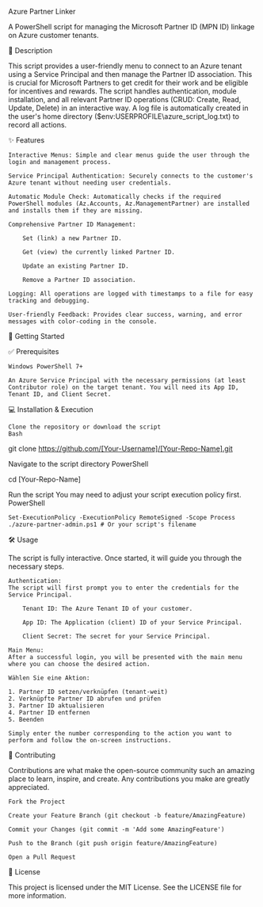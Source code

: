 Azure Partner Linker

A PowerShell script for managing the Microsoft Partner ID (MPN ID) linkage on Azure customer tenants.

📖 Description

This script provides a user-friendly menu to connect to an Azure tenant using a Service Principal and then manage the Partner ID association. This is crucial for Microsoft Partners to get credit for their work and be eligible for incentives and rewards. The script handles authentication, module installation, and all relevant Partner ID operations (CRUD: Create, Read, Update, Delete) in an interactive way. A log file is automatically created in the user's home directory ($env:USERPROFILE\azure_script_log.txt) to record all actions.

✨ Features

    Interactive Menus: Simple and clear menus guide the user through the login and management process.

    Service Principal Authentication: Securely connects to the customer's Azure tenant without needing user credentials.

    Automatic Module Check: Automatically checks if the required PowerShell modules (Az.Accounts, Az.ManagementPartner) are installed and installs them if they are missing.

    Comprehensive Partner ID Management:

        Set (link) a new Partner ID.

        Get (view) the currently linked Partner ID.

        Update an existing Partner ID.

        Remove a Partner ID association.

    Logging: All operations are logged with timestamps to a file for easy tracking and debugging.

    User-friendly Feedback: Provides clear success, warning, and error messages with color-coding in the console.

🚀 Getting Started

✅ Prerequisites

    Windows PowerShell 7+

    An Azure Service Principal with the necessary permissions (at least Contributor role) on the target tenant. You will need its App ID, Tenant ID, and Client Secret.

💻 Installation & Execution

    Clone the repository or download the script
    Bash

git clone https://github.com/[Your-Username]/[Your-Repo-Name].git

Navigate to the script directory
PowerShell

cd [Your-Repo-Name]

Run the script
You may need to adjust your script execution policy first.
PowerShell

    Set-ExecutionPolicy -ExecutionPolicy RemoteSigned -Scope Process
    ./azure-partner-admin.ps1 # Or your script's filename

🛠️ Usage

The script is fully interactive. Once started, it will guide you through the necessary steps.

    Authentication:
    The script will first prompt you to enter the credentials for the Service Principal.

        Tenant ID: The Azure Tenant ID of your customer.

        App ID: The Application (client) ID of your Service Principal.

        Client Secret: The secret for your Service Principal.

    Main Menu:
    After a successful login, you will be presented with the main menu where you can choose the desired action.

    Wählen Sie eine Aktion:

    1. Partner ID setzen/verknüpfen (tenant-weit)
    2. Verknüpfte Partner ID abrufen und prüfen
    3. Partner ID aktualisieren
    4. Partner ID entfernen
    5. Beenden

    Simply enter the number corresponding to the action you want to perform and follow the on-screen instructions.

🙌 Contributing

Contributions are what make the open-source community such an amazing place to learn, inspire, and create. Any contributions you make are greatly appreciated.

    Fork the Project

    Create your Feature Branch (git checkout -b feature/AmazingFeature)

    Commit your Changes (git commit -m 'Add some AmazingFeature')

    Push to the Branch (git push origin feature/AmazingFeature)

    Open a Pull Request

📜 License

This project is licensed under the MIT License. See the LICENSE file for more information.
